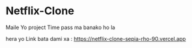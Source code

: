 # Netflix-Clone

Maile Yo project Time pass ma banako ho la 


hera yo Link bata dami xa  : https://netflix-clone-sepia-rho-90.vercel.app


